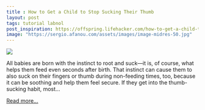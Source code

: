 ```yaml
---
title : How to Get a Child to Stop Sucking Their Thumb
layout: post
tags: tutorial labnol
post_inspiration: https://offspring.lifehacker.com/how-to-get-a-child-to-stop-sucking-their-thumb-1846597809
image: "https://sergio.afanou.com/assets/images/image-midres-50.jpg"
---
```


<img src="https://i.kinja-img.com/gawker-media/image/upload/s--4iBHln1h--/c_fit,fl_progressive,q_80,w_636/edqjlgm393vu9zjrl4yi.jpg" /><p>All babies are born with the instinct to root and suck—it is, of course, what helps them feed even seconds after birth. That instinct can cause them to also suck on their fingers or thumb during non-feeding times, too, because it can be soothing and help them feel secure. If they get into the thumb-sucking habit, most…</p><p><a href="https://offspring.lifehacker.com/how-to-get-a-child-to-stop-sucking-their-thumb-1846597809">Read more...</a></p>